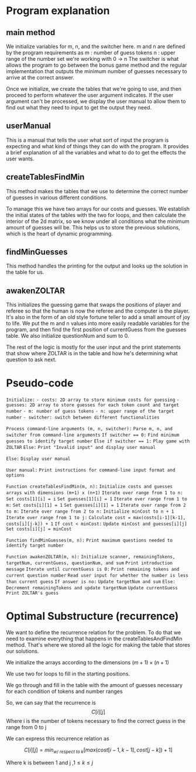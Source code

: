 # Program explanation
## main method

We initialize variables for m, n, and the switcher here. m and n are defined by the program requirements as
m : number of guess tokens
n : upper range of the number set we're working with 0 -> n
The switcher is what allows the program to go between the bonus game method and the regular implementation that outputs the minimum number of guesses necessary to arrive at the correct answer. 

Once we initialize, we create the tables that we're going to use, and then proceed to perform whatever the user argument indicates. If the user argument can't be processed, we display the user manual to allow them to find out what they need to input to get the output they need.  

## userManual

This is a manual that tells the user what sort of input the program is expecting and what kind of things they can do with the program. It provides a brief explanation of all the variables and what to do to get the effects the user wants. 


## createTablesFindMin

This method makes the tables that we use to determine the correct number of guesses in various different conditions. 

To manage this we have two arrays for our costs and guesses. We establish the initial states of the tables with the two for loops, and then calculate the interior of the 2d matrix, so we know under all conditions what the minimum amount of guesses will be. This helps us to store the previous solutions, which is the heart of dynamic programming. 

## findMinGuesses

This method handles the printing for the output and looks up the solution in the table for us. 

## awakenZOLTAR

This initializes the guessing game that swaps the positions of player and referee so that the human is now the referee and the computer is the player. It's also in the form of an old style fortune teller to add a small amount of joy to life. We put the m and n values into more easily readable variables for the program, and then find the first position of currentGuess from the guesses table. We also initialize questionNum and sum to 0. 

The rest of the logic is mostly for the user input and the print statements that show where ZOLTAR is in the table and how he's determining what question to ask next. 

# Pseudo-code

`Initialize:`
    `- costs: 2D array to store minimum costs for guessing`
    `- guesses: 2D array to store guesses for each token count and target number`
    `- m: number of guess tokens`
    `- n: upper range of the target number`
    `- switcher: switch between different functionalities`

`Process command-line arguments (m, n, switcher):`
    `Parse m, n, and switcher from command-line arguments`
    `If switcher == 0:`
        `Find minimum guesses to identify target number`
    `Else if switcher == 1:`
        `Play game with ZOLTAR`
    `Else:`
        `Print "Invalid input" and display user manual`

`Else:`
    `Display user manual`

`User manual:`
    `Print instructions for command-line input format and options`

`Function createTablesFindMin(m, n):`
    `Initialize costs and guesses arrays with dimensions (m+1) x (n+1)`
    `Iterate over range from 1 to n:`
        `Set costs[1][i] = i`
        `Set guesses[1][i] = 1`
    `Iterate over range from 1 to m:`
        `Set costs[i][1] = 1`
        `Set guesses[i][1] = 1`
    `Iterate over range from 2 to m:`
        `Iterate over range from 2 to n:`
            `Initialize minCost to n + 1`
            `Iterate over range from 1 to j:`
                `Calculate cost = max(costs[i-1][k-1], costs[i][j-k]) + 1`
                `If cost < minCost:`
                    `Update minCost and guesses[i][j]`
            `Set costs[i][j] = minCost`

`Function findMinGuesses(m, n):`
    `Print maximum questions needed to identify target number`

`Function awakenZOLTAR(m, n):`
    `Initialize scanner, remainingTokens, targetNum, currentGuess, questionNum, and sum`
    `Print introduction message`
    `Iterate until currentGuess is 0:`
        `Print remaining tokens and current question number`
        `Read user input for whether the number is less than current guess`
        `If answer is no:`
            `Update targetNum and sum`
        `Else:`
            `Decrement remainingTokens and update targetNum`
        `Update currentGuess`
    `Print ZOLTAR's guess`


# Optimal Substructure (recurrence)

We want to define the recurrence relation for the problem. To do that we need to examine everything that happens in the createTablesAndFindMin method. That's where we stored all the logic for making the table that stores our solutions. 

We initialize the arrays according to the dimensions $(m+1)\times (n+1)$ 

We use two for loops to fill in the starting positions. 

We go through and fill in the table with the amount of guesses necessary for each condition of tokens and number ranges

So, we can say that the recurrence is 
$$C[i][j]$$
Where i is the number of tokens necessary to find the correct guess in the range from 0 to j

We can express this recurrence relation as

$$C[i][j]=min_{w/~respect~to~k}[max(cost[i-1,k-1],cost[j-k])+1]$$


Where k is between 1 and j ,$1\le k \le j$